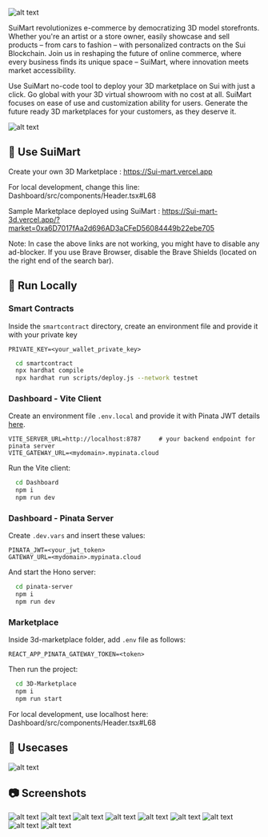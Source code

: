 ![alt text](images/banner.png)

SuiMart revolutionizes e-commerce by democratizing 3D model storefronts. Whether you're an artist or a store owner, easily showcase and sell products – from cars to fashion – with personalized contracts on the Sui Blockchain. Join us in reshaping the future of online commerce, where every business finds its unique space – SuiMart, where innovation meets market accessibility.

Use SuiMart no-code tool to deploy your 3D marketplace on Sui with just a click. Go global with your 3D virtual showroom with no cost at all. SuiMart focuses on ease of use and customization ability for users. Generate the future ready 3D marketplaces for your customers, as they deserve it.

 ![alt text](images/cs.png)

## 🏪 Use SuiMart  

Create your own 3D Marketplace : https://Sui-mart.vercel.app

For local development, change this line: Dashboard/src/components/Header.tsx#L68

Sample Marketplace deployed using SuiMart : https://Sui-mart-3d.vercel.app/?market=0xa6D7017fAa2d696AD3aCFeD56084449b22ebe705

Note: In case the above links are not working, you might have to disable any ad-blocker. If you use Brave Browser, disable the Brave Shields (located on the right end of the search bar).


## 🚀 Run Locally

### Smart Contracts
Inside the `smartcontract` directory, create an environment file and provide it with your private key

```
PRIVATE_KEY=<your_wallet_private_key>
```

```bash
  cd smartcontract
  npx hardhat compile
  npx hardhat run scripts/deploy.js --network testnet
```

### Dashboard - Vite Client

Create an environment file `.env.local` and provide it with Pinata JWT details [here](https://docs.pinata.cloud/frameworks/react#start-up-react-project).


```
VITE_SERVER_URL=http://localhost:8787     # your backend endpoint for pinata server
VITE_GATEWAY_URL=<mydomain>.mypinata.cloud
```

Run the Vite client:

```bash
  cd Dashboard
  npm i
  npm run dev
```

### Dashboard - Pinata Server

Create `.dev.vars` and insert these values:

```
PINATA_JWT=<your_jwt_token>
GATEWAY_URL=<mydomain>.mypinata.cloud
```

And start the Hono server:
```bash
  cd pinata-server
  npm i
  npm run dev
```

### Marketplace

Inside 3d-marketplace folder, add `.env` file as follows:

```
REACT_APP_PINATA_GATEWAY_TOKEN=<token>
```

Then run the project:

```bash
  cd 3D-Marketplace
  npm i
  npm run start
```

For local development, use localhost here: Dashboard/src/components/Header.tsx#L68

## 👾 Usecases

![alt text](images/ta.png)

## 📷 Screenshots

![alt text](images/ss1.png) ![alt text](images/ss2.png) ![alt text](images/ss3.png) ![alt text](images/ss4.png) ![alt text](images/ss5.png) ![alt text](images/ss6.png) ![alt text](images/ss7.png) ![alt text](images/ss8.png) ![alt text](images/ss9.png)
